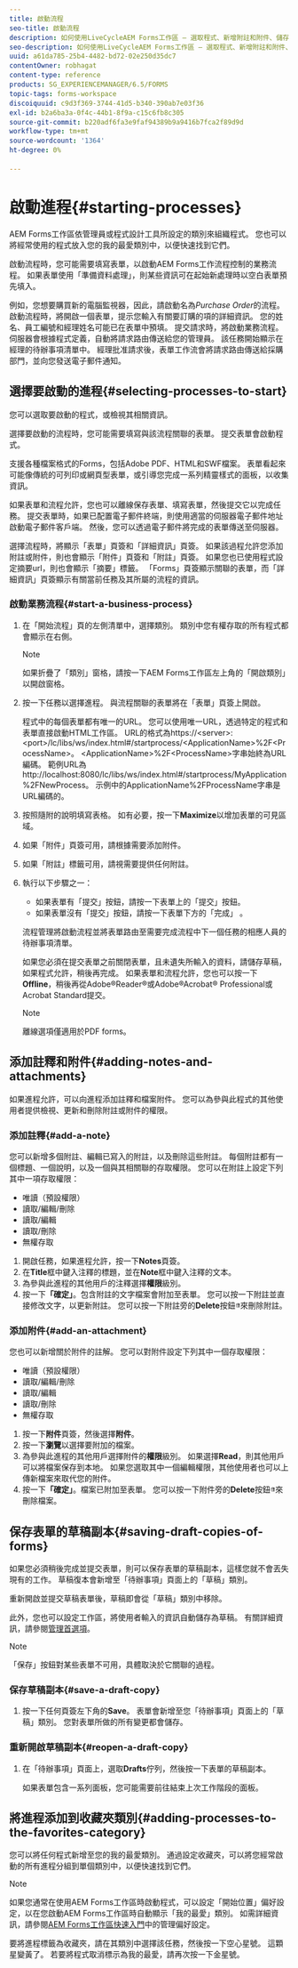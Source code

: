 ```yaml
---
title: 啟動流程
seo-title: 啟動流程
description: 如何使用LiveCycleAEM Forms工作區 — 選取程式、新增附註和附件、儲存草稿復本，以及新增至我的最愛。
seo-description: 如何使用LiveCycleAEM Forms工作區 — 選取程式、新增附註和附件、儲存草稿復本，以及新增至我的最愛。
uuid: a61da785-25b4-4482-bd72-02e250d35dc7
contentOwner: robhagat
content-type: reference
products: SG_EXPERIENCEMANAGER/6.5/FORMS
topic-tags: forms-workspace
discoiquuid: c9d3f369-3744-41d5-b340-390ab7e03f36
exl-id: b2a6ba3a-0f4c-44b1-8f9a-c15c6fb8c305
source-git-commit: b220adf6fa3e9faf94389b9a9416b7fca2f89d9d
workflow-type: tm+mt
source-wordcount: '1364'
ht-degree: 0%

---
```


# 啟動進程{#starting-processes}

AEM Forms工作區依管理員或程式設計工具所設定的類別來組織程式。 您也可以將經常使用的程式放入您的我的最愛類別中，以便快速找到它們。

啟動流程時，您可能需要填寫表單，以啟動AEM Forms工作流程控制的業務流程。 如果表單使用「準備資料處理」，則某些資訊可在起始新處理時以空白表單預先填入。

例如，您想要購買新的電腦監視器，因此，請啟動名為&#x200B;*Purchase Order*&#x200B;的流程。 啟動流程時，將開啟一個表單，提示您輸入有關要訂購的項的詳細資訊。 您的姓名、員工編號和經理姓名可能已在表單中預填。 提交請求時，將啟動業務流程。 伺服器會根據程式定義，自動將請求路由傳送給您的管理員。 該任務開始顯示在經理的待辦事項清單中。 經理批准請求後，表單工作流會將請求路由傳送給採購部門，並向您發送電子郵件通知。

## 選擇要啟動的進程{#selecting-processes-to-start}

您可以選取要啟動的程式，或檢視其相關資訊。

選擇要啟動的流程時，您可能需要填寫與該流程關聯的表單。 提交表單會啟動程式。

支援各種檔案格式的Forms，包括Adobe PDF、HTML和SWF檔案。 表單看起來可能像傳統的可列印或網頁型表單，或引導您完成一系列精靈樣式的面板，以收集資訊。

如果表單和流程允許，您也可以離線保存表單、填寫表單，然後提交它以完成任務。 提交表單時，如果已配置電子郵件終端，則使用適當的伺服器電子郵件地址啟動電子郵件客戶端。 然後，您可以透過電子郵件將完成的表單傳送至伺服器。

選擇流程時，將顯示「表單」頁簽和「詳細資訊」頁簽。 如果該過程允許您添加附註或附件，則也會顯示「附件」頁簽和「附註」頁簽。 如果您也已使用程式設定摘要url，則也會顯示「摘要」標籤。 「Forms」頁簽顯示關聯的表單，而「詳細資訊」頁簽顯示有關當前任務及其所屬的流程的資訊。

### 啟動業務流程{#start-a-business-process}

1. 在「開始流程」頁的左側清單中，選擇類別。 類別中您有權存取的所有程式都會顯示在右側。

   >[!NOTE]
   >
   >如果折疊了「類別」窗格，請按一下AEM Forms工作區左上角的「開啟類別」以開啟窗格。

1. 按一下任務以選擇進程。 與流程關聯的表單將在「表單」頁簽上開啟。

   程式中的每個表單都有唯一的URL。 您可以使用唯一URL，透過特定的程式和表單直接啟動HTML工作區。 URL的格式為https://&lt;server>:&lt;port>/lc/libs/ws/index.html#/startprocess/&lt;ApplicationName>%2F&lt;ProcessName>。 &lt;ApplicationName>%2F&lt;ProcessName>字串始終為URL編碼。 範例URL為http://localhost:8080/lc/libs/ws/index.html#/startprocess/MyApplication%2FNewProcess。 示例中的ApplicationName%2FProcessName字串是URL編碼的。

1. 按照隨附的說明填寫表格。 如有必要，按一下&#x200B;**Maximize**&#x200B;以增加表單的可見區域。
1. 如果「附件」頁簽可用，請根據需要添加附件。
1. 如果「附註」標籤可用，請視需要提供任何附註。
1. 執行以下步驟之一：

   * 如果表單有「提交」按鈕，請按一下表單上的「提交」按鈕。
   * 如果表單沒有「提交」按鈕，請按一下表單下方的「完成」 。

   流程管理將啟動流程並將表單路由至需要完成流程中下一個任務的相應人員的待辦事項清單。

   如果您必須在提交表單之前關閉表單，且未遺失所輸入的資料，請儲存草稿，如果程式允許，稍後再完成。 如果表單和流程允許，您也可以按一下&#x200B;**Offline**，稍後再從Adobe®Reader®或Adobe®Acrobat® Professional或Acrobat Standard提交。

   >[!NOTE]
   >
   >離線選項僅適用於PDF forms。

## 添加註釋和附件{#adding-notes-and-attachments}

如果進程允許，可以向進程添加註釋和檔案附件。 您可以為參與此程式的其他使用者提供檢視、更新和刪除附註或附件的權限。

### 添加註釋{#add-a-note}

您可以新增多個附註、編輯已寫入的附註，以及刪除這些附註。 每個附註都有一個標題、一個說明，以及一個與其相關聯的存取權限。 您可以在附註上設定下列其中一項存取權限：

* 唯讀（預設權限）
* 讀取/編輯/刪除
* 讀取/編輯
* 讀取/刪除
* 無權存取

1. 開啟任務，如果進程允許，按一下&#x200B;**Notes**&#x200B;頁簽。
1. 在&#x200B;**Title**&#x200B;框中鍵入注釋的標題，並在&#x200B;**Note**&#x200B;框中鍵入注釋的文本。
1. 為參與此進程的其他用戶的注釋選擇&#x200B;**權限**&#x200B;級別。
1. 按一下&#x200B;**「確定」**。包含附註的文字檔案會附加至表單。 您可以按一下附註並直接修改文字，以更新附註。 您可以按一下附註旁的&#x200B;**Delete**&#x200B;按鈕![垃圾桶的影像](assets/icondelete.png)來刪除附註。

### 添加附件{#add-an-attachment}

您也可以新增關於附件的註解。 您可以對附件設定下列其中一個存取權限：

* 唯讀（預設權限）
* 讀取/編輯/刪除
* 讀取/編輯
* 讀取/刪除
* 無權存取

1. 按一下&#x200B;**附件**&#x200B;頁簽，然後選擇&#x200B;**附件**。
1. 按一下&#x200B;**瀏覽**&#x200B;以選擇要附加的檔案。
1. 為參與此進程的其他用戶選擇附件的&#x200B;**權限**&#x200B;級別。 如果選擇&#x200B;**Read**，則其他用戶可以將檔案保存到本地。 如果您選取其中一個編輯權限，其他使用者也可以上傳新檔案來取代您的附件。
1. 按一下&#x200B;**「確定」**。檔案已附加至表單。 您可以按一下附件旁的&#x200B;**Delete**&#x200B;按鈕![垃圾桶的影像](assets/icondelete.png)來刪除檔案。

## 保存表單的草稿副本{#saving-draft-copies-of-forms}

如果您必須稍後完成並提交表單，則可以保存表單的草稿副本，這樣您就不會丟失現有的工作。 草稿復本會新增至「待辦事項」頁面上的「草稿」類別。

重新開啟並提交草稿表單後，草稿即會從「草稿」類別中移除。

此外，您也可以設定工作區，將使用者輸入的資訊自動儲存為草稿。 有關詳細資訊，請參閱[管理首選項](/help/forms/using/getting-started-livecycle-html-workspace.md)。

>[!NOTE]
>
>「保存」按鈕對某些表單不可用，具體取決於它關聯的過程。

### 保存草稿副本{#save-a-draft-copy}

1. 按一下任何頁簽左下角的&#x200B;**Save**。 表單會新增至您「待辦事項」頁面上的「草稿」類別。 您對表單所做的所有變更都會儲存。

### 重新開啟草稿副本{#reopen-a-draft-copy}

1. 在「待辦事項」頁面上，選取&#x200B;**Drafts**&#x200B;佇列，然後按一下表單的草稿副本。

   如果表單包含一系列面板，您可能需要前往結束上次工作階段的面板。

## 將進程添加到收藏夾類別{#adding-processes-to-the-favorites-category}

您可以將任何程式新增至您的我的最愛類別。 通過設定收藏夾，可以將您經常啟動的所有進程分組到單個類別中，以便快速找到它們。

>[!NOTE]
>
>如果您通常在使用AEM Forms工作區時啟動程式，可以設定「開始位置」偏好設定，以在您啟動AEM Forms工作區時自動顯示「我的最愛」類別。 如需詳細資訊，請參閱[AEM Forms工作區快速入門](/help/forms/using/getting-started-livecycle-html-workspace.md)中的管理偏好設定。

要將進程標籤為收藏夾，請在其類別中選擇該任務，然後按一下空心星號。 這顆星變黃了。 若要將程式取消標示為我的最愛，請再次按一下金星號。
